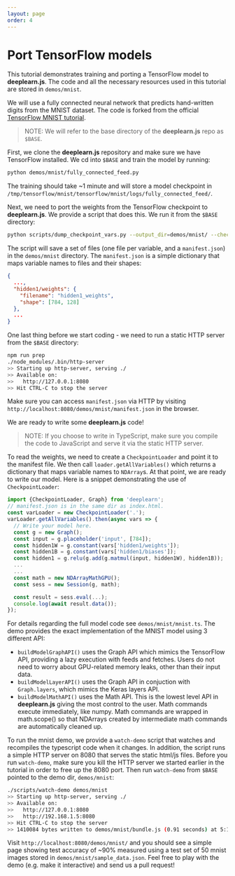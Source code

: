 ```yaml
---
layout: page
order: 4
---
```


# Port TensorFlow models
This tutorial demonstrates training and porting a TensorFlow model to **deeplearn.js**.
The code and all the necessary resources used in this tutorial are stored in
`demos/mnist`.

We will use a fully connected neural network that predicts hand-written digits
from the MNIST dataset. The code is forked from the official
[TensorFlow MNIST tutorial](https://github.com/tensorflow/tensorflow/blob/r1.2/tensorflow/examples/tutorials/mnist/fully_connected_feed.py).

> NOTE: We will refer to the base directory of the **deeplearn.js** repo as `$BASE`.

First, we clone the **deeplearn.js** repository and make sure we have TensorFlow
installed. We cd into `$BASE` and train the model by running:

```bash
python demos/mnist/fully_connected_feed.py
```

The training should take ~1 minute and will store a model checkpoint in
`/tmp/tensorflow/mnist/tensorflow/mnist/logs/fully_connected_feed/`.

Next, we need to port the weights from the TensorFlow checkpoint to **deeplearn.js**.
We provide a script that does this. We run it from the `$BASE` directory:

```bash
python scripts/dump_checkpoint_vars.py --output_dir=demos/mnist/ --checkpoint_file=/tmp/tensorflow/mnist/logs/fully_connected_feed/model.ckpt-1999
```

The script will save a set of files (one file per variable, and a
`manifest.json`) in the `demos/mnist` directory. The `manifest.json` is a simple
dictionary that maps variable names to files and their shapes:

```json
{
  ...,
  "hidden1/weights": {
    "filename": "hidden1_weights",
    "shape": [784, 128]
  },
  ...
}
```

One last thing before we start coding - we need to run a static HTTP server from
the `$BASE` directory:

```bash
npm run prep
./node_modules/.bin/http-server
>> Starting up http-server, serving ./
>> Available on:
>>   http://127.0.0.1:8080
>> Hit CTRL-C to stop the server
```

Make sure you can access `manifest.json` via HTTP by visiting
`http://localhost:8080/demos/mnist/manifest.json` in the browser.

We are ready to write some **deeplearn.js** code!

> NOTE: If you choose to write in TypeScript,
make sure you compile the code to JavaScript and serve it via the static HTTP
server.


To read the weights, we need to create a `CheckpointLoader` and point it to the
manifest file. We then call `loader.getAllVariables()` which returns a
dictionary that maps variable names to `NDArray`s. At that point, we are ready
to write our model. Here is a snippet demonstrating the use of
`CheckpointLoader`:

```ts
import {CheckpointLoader, Graph} from 'deeplearn';
// manifest.json is in the same dir as index.html.
const varLoader = new CheckpointLoader('.');
varLoader.getAllVariables().then(async vars => {
  // Write your model here.
  const g = new Graph();
  const input = g.placeholder('input', [784]);
  const hidden1W = g.constant(vars['hidden1/weights']);
  const hidden1B = g.constant(vars['hidden1/biases']);
  const hidden1 = g.relu(g.add(g.matmul(input, hidden1W), hidden1B));
  ...
  ...
  const math = new NDArrayMathGPU();
  const sess = new Session(g, math);

  const result = sess.eval(...);
  console.log(await result.data());
});
```

For details regarding the full model code see `demos/mnist/mnist.ts`. The demo
provides the exact implementation of the MNIST model using 3 different API:

- `buildModelGraphAPI()` uses the Graph API which mimics the TensorFlow API,
providing a lazy execution with feeds and fetches. Users do not need to worry
about GPU-related memory leaks, other than their input data.
- `buildModelLayerAPI()` uses the Graph API in conjuction with `Graph.layers`,
which mimics the Keras layers API.
- `buildModelMathAPI()` uses the Math API. This is the lowest level API in
**deeplearn.js** giving the most control to the user. Math commands execute immediately,
like numpy. Math commands are wrapped in math.scope() so that NDArrays created
by intermediate math commands are automatically cleaned up.

To run the mnist demo, we provide a `watch-demo` script that watches and
recompiles the typescript code when it changes. In addition, the script runs a
simple HTTP server on 8080 that serves the static html/js files. Before you run
`watch-demo`, make sure you kill the HTTP server we started earlier in the
tutorial in order to free up the 8080 port. Then run `watch-demo` from `$BASE`
pointed to the demo dir, `demos/mnist`:

```bash
./scripts/watch-demo demos/mnist
>> Starting up http-server, serving ./
>> Available on:
>>   http://127.0.0.1:8080
>>   http://192.168.1.5:8080
>> Hit CTRL-C to stop the server
>> 1410084 bytes written to demos/mnist/bundle.js (0.91 seconds) at 5:17:45 PM
```

Visit `http://localhost:8080/demos/mnist/` and you should see a simple page
showing test accuracy of ~90% measured using a test set of 50 mnist images
stored in `demos/mnist/sample_data.json`. Feel free to play with the demo
(e.g. make it interactive) and send us a pull request!
